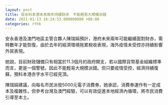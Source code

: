 ```yaml
---
layout: post
title: 安永料本港未來兩年持續財赤　不能輕易大規模派錢
date: 2021-01-13 16:24:53.000000000 +08:00
categories: rthk
---
```


安永香港及澳門地區主管合夥人陳瑞娟預計，港府未來兩年可能繼續面對財赤，需時數年才能恢復，由於去年的經濟環境拖累稅收表現，海外疫情未受控亦持續影響外貿表現。

她說，目前財政儲備只有相當於11.3個月的政府開支，若以國際貨幣基金組織標準而言，更是一個警號，因此不能輕易大規模派錢。但只要疫情受控，經濟持續復蘇，預料本港赤字水平已經見頂。

陳瑞娟建議，向每名市民派發5000元電子消費券，她承認，消費券運作有一定成本及複雜性，但參考台灣及澳門經驗，可以有效促進本地經濟內循環，將市民消費引導至本土。
